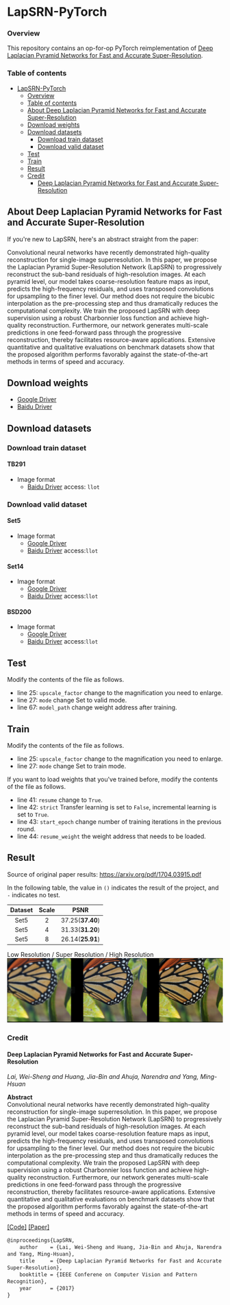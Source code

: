 # LapSRN-PyTorch

### Overview

This repository contains an op-for-op PyTorch reimplementation of [Deep Laplacian Pyramid Networks for Fast and Accurate Super-Resolution](https://arxiv.org/pdf/1704.03915.pdf).

### Table of contents

- [LapSRN-PyTorch](#lapsrn-pytorch)
    - [Overview](#overview)
    - [Table of contents](#table-of-contents)
    - [About Deep Laplacian Pyramid Networks for Fast and Accurate Super-Resolution](#about-deep-laplacian-pyramid-networks-for-fast-and-accurate-super-resolution)
    - [Download weights](#download-weights)
    - [Download datasets](#download-datasets)
        - [Download train dataset](#download-train-dataset)
        - [Download valid dataset](#download-valid-dataset)
    - [Test](#test)
    - [Train](#train)
    - [Result](#result)
    - [Credit](#credit)
        - [Deep Laplacian Pyramid Networks for Fast and Accurate Super-Resolution](#deep-laplacian-pyramid-networks-for-fast-and-accurate-super-resolution)

## About Deep Laplacian Pyramid Networks for Fast and Accurate Super-Resolution

If you're new to LapSRN, here's an abstract straight from the paper:

Convolutional neural networks have recently demonstrated high-quality reconstruction for single-image superresolution. In this paper, we propose the
Laplacian Pyramid Super-Resolution Network (LapSRN) to progressively reconstruct the sub-band residuals of high-resolution images. At each pyramid
level, our model takes coarse-resolution feature maps as input, predicts the high-frequency residuals, and uses transposed convolutions for upsampling
to the finer level. Our method does not require the bicubic interpolation as the pre-processing step and thus dramatically reduces the computational
complexity. We train the proposed LapSRN with deep supervision using a robust Charbonnier loss function and achieve high-quality reconstruction.
Furthermore, our network generates multi-scale predictions in one feed-forward pass through the progressive reconstruction, thereby facilitates
resource-aware applications. Extensive quantitative and qualitative evaluations on benchmark datasets show that the proposed algorithm performs
favorably against the state-of-the-art methods in terms of speed and accuracy.

## Download weights

- [Google Driver](https://drive.google.com/drive/folders/17ju2HN7Y6pyPK2CC_AqnAfTOe9_3hCQ8?usp=sharing)
- [Baidu Driver](https://pan.baidu.com/s/1yNs4rqIb004-NKEdKBJtYg?pwd=llot)

## Download datasets

### Download train dataset

#### TB291

- Image format
    - [Baidu Driver](https://pan.baidu.com/s/1mhbFj0Nvwthmgx07Gas5BQ) access: `llot`

### Download valid dataset

#### Set5

- Image format
    - [Google Driver](https://drive.google.com/file/d/1GtQuoEN78q3AIP8vkh-17X90thYp_FfU/view?usp=sharing)
    - [Baidu Driver](https://pan.baidu.com/s/1dlPcpwRPUBOnxlfW5--S5g) access:`llot`

#### Set14

- Image format
    - [Google Driver](https://drive.google.com/file/d/1CzwwAtLSW9sog3acXj8s7Hg3S7kr2HiZ/view?usp=sharing)
    - [Baidu Driver](https://pan.baidu.com/s/1KBS38UAjM7bJ_e6a54eHaA) access:`llot`

#### BSD200

- Image format
    - [Google Driver](https://drive.google.com/file/d/1cdMYTPr77RdOgyAvJPMQqaJHWrD5ma5n/view?usp=sharing)
    - [Baidu Driver](https://pan.baidu.com/s/1xahPw4dNNc3XspMMOuw1Bw) access:`llot`

## Test

Modify the contents of the file as follows.

- line 25: `upscale_factor` change to the magnification you need to enlarge.
- line 27: `mode` change Set to valid mode.
- line 67: `model_path` change weight address after training.

## Train

Modify the contents of the file as follows.

- line 25: `upscale_factor` change to the magnification you need to enlarge.
- line 27: `mode` change Set to train mode.

If you want to load weights that you've trained before, modify the contents of the file as follows.

- line 41: `resume` change to `True`.
- line 42: `strict` Transfer learning is set to `False`, incremental learning is set to `True`.
- line 43: `start_epoch` change number of training iterations in the previous round.
- line 44: `resume_weight` the weight address that needs to be loaded.

## Result

Source of original paper results: https://arxiv.org/pdf/1704.03915.pdf

In the following table, the value in `()` indicates the result of the project, and `-` indicates no test.

| Dataset | Scale |       PSNR       | 
|:-------:|:-----:|:----------------:|
|  Set5   |   2   | 37.25(**37.40**) |
|  Set5   |   4   | 31.33(**31.20**) |
|  Set5   |   8   | 26.14(**25.91**) |

Low Resolution / Super Resolution / High Resolution
<span align="center"><img src="assets/result.png"/></span>

### Credit

#### Deep Laplacian Pyramid Networks for Fast and Accurate Super-Resolution

_Lai, Wei-Sheng and Huang, Jia-Bin and Ahuja, Narendra and Yang, Ming-Hsuan_ <br>

**Abstract** <br>
Convolutional neural networks have recently demonstrated high-quality reconstruction for single-image superresolution. In this paper, we propose the
Laplacian Pyramid Super-Resolution Network (LapSRN) to progressively reconstruct the sub-band residuals of high-resolution images. At each pyramid
level, our model takes coarse-resolution feature maps as input, predicts the high-frequency residuals, and uses transposed convolutions for upsampling
to the finer level. Our method does not require the bicubic interpolation as the pre-processing step and thus dramatically reduces the computational
complexity. We train the proposed LapSRN with deep supervision using a robust Charbonnier loss function and achieve high-quality reconstruction.
Furthermore, our network generates multi-scale predictions in one feed-forward pass through the progressive reconstruction, thereby facilitates
resource-aware applications. Extensive quantitative and qualitative evaluations on benchmark datasets show that the proposed algorithm performs
favorably against the state-of-the-art methods in terms of speed and accuracy.

[[Code]](http://vllab.ucmerced.edu/wlai24/LapSRN) [[Paper]](https://arxiv.org/pdf/1704.03915.pdf)

```
@inproceedings{LapSRN,
    author    = {Lai, Wei-Sheng and Huang, Jia-Bin and Ahuja, Narendra and Yang, Ming-Hsuan}, 
    title     = {Deep Laplacian Pyramid Networks for Fast and Accurate Super-Resolution}, 
    booktitle = {IEEE Conferene on Computer Vision and Pattern Recognition},
    year      = {2017}
}
```
